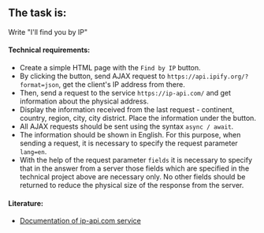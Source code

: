 ## The task is:

Write "I'll find you by IP"

#### Technical requirements:
- Create a simple HTML page with the `Find by IP` button.
- By clicking the button, send AJAX request to `https://api.ipify.org/?format=json`, get the client's IP address from there.
- Then, send a request to the service `https://ip-api.com/` and get information about the physical address.
- Display the information received from the last request - continent, country, region, city, city district. Place the information under the button.
- All AJAX requests should be sent using the syntax `async / await`.
- The information should be shown in English. For this purpose, when sending a request, it is necessary to specify the request parameter `lang=en`.
- With the help of the request parameter `fields` it is necessary to specify that in the answer from a server those fields which are specified in the technical project above are necessary only. No other fields should be returned to reduce the physical size of the response from the server.

#### Literature:
- [Documentation of ip-api.com service](http://ip-api.com/docs/api:json)
